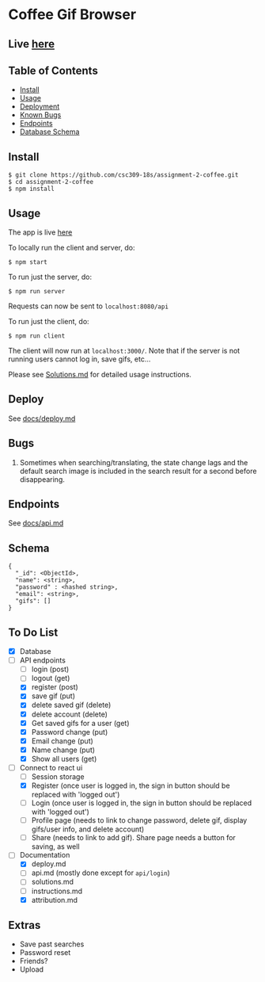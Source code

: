 # Coffee Gif Browser

## Live [here](https://mysterious-crag-44463.herokuapp.com/#/)

## Table of Contents
- [Install](#install)
- [Usage](#usage)
- [Deployment](#deploy)
- [Known Bugs](#bugs)
- [Endpoints](#endpoints)
- [Database Schema](#schema)

## Install

```
$ git clone https://github.com/csc309-18s/assignment-2-coffee.git
$ cd assignment-2-coffee
$ npm install
```

## Usage

The app is live [here](https://mysterious-crag-44463.herokuapp.com/#/)

To locally run the client and server, do:
```
$ npm start
```

To run just the server, do:

```
$ npm run server
```
Requests can now be sent to `localhost:8080/api`

To run just the client, do:
```
$ npm run client
```
The client will now run at `localhost:3000/`. Note that if the server is not running
users cannot log in, save gifs, etc...

Please see [Solutions.md](/Solutions.md) for detailed usage instructions.

## Deploy

See [docs/deploy.md](/docs/deploy.md)


## Bugs

1. Sometimes when searching/translating, the state change lags and the default search image
is included in the search result for a second before disappearing.

## Endpoints

See [docs/api.md](/docs/api.md)

## Schema

```
{
  "_id": <ObjectId>,
  "name": <string>,
  "password" : <hashed string>,
  "email": <string>,
  "gifs": []
}
```

## To Do List
- [x] Database  
- [ ] API endpoints  
    - [ ] login (post)  
    - [ ] logout (get)  
    - [x] register (post)  
    - [x] save gif (put)  
    - [x] delete saved gif (delete)  
    - [x] delete account (delete)  
    - [x] Get saved gifs for a user (get)
    - [x] Password change (put)
    - [x] Email change (put)
    - [x] Name change (put)
    - [x] Show all users (get)
- [ ] Connect to react ui
  - [ ] Session storage
  - [x] Register (once user is logged in, the sign in button should be replaced with 'logged out')
  - [ ] Login (once user is logged in, the sign in button should be replaced with 'logged out')
  - [ ] Profile page (needs to link to change password, delete gif, display gifs/user info, and delete account)
  - [ ] Share (needs to link to add gif). Share page needs a button for saving, as well
- [ ] Documentation
  - [x] deploy.md
  - [ ] api.md (mostly done except for `api/login`)
  - [ ] solutions.md
  - [ ] instructions.md
  - [x] attribution.md

## Extras

- Save past searches
- Password reset
- Friends?
- Upload
